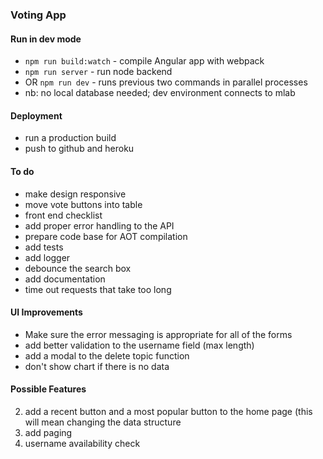 ### Voting App 

#### Run in dev mode
- `npm run build:watch` - compile Angular app with webpack 
- `npm run server` - run node backend
- OR `npm run dev` - runs previous two commands in parallel processes
- nb: no local database needed; dev environment connects to mlab 

#### Deployment 
- run a production build 
- push to github and heroku 

#### To do  
- make design responsive 
- move vote buttons into table
- front end checklist
- add proper error handling to the API 
- prepare code base for AOT compilation 
- add tests
- add logger
- debounce the search box
- add documentation 
- time out requests that take too long

#### UI Improvements 
- Make sure the error messaging is appropriate for all of the forms 
- add better validation to the username field (max length) 
- add a modal to the delete topic function
- don't show chart if there is no data

#### Possible Features 
2.	add a recent button and a most popular button to the home page (this will mean changing the data structure 
3.	add paging
4. username availability check






